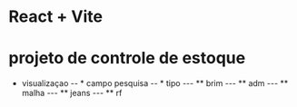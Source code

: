 # React + Vite

# projeto de controle de estoque

- visualizaçao
-- * campo pesquisa
-- * tipo
--- ** brim
--- ** adm
--- ** malha
--- ** jeans
--- ** rf